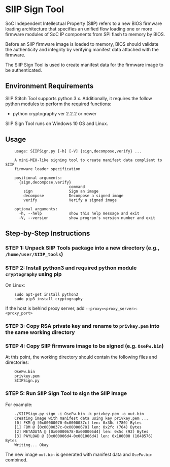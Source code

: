 
# SIIP Sign Tool

SoC Independent Intellectual Property (SIIP) refers to a new BIOS firmware loading architecture that specifies an unified flow loading one or more firmware modules of SoC IP components from SPI flash to memory by BIOS.

Before an SIIP firmware image is loaded to memory, BIOS should validate the authenticity and integrity by verifying manifest data attached with the firmware.

The SIIP Sign Tool is used to create manifest data for the firmware image to be authenticated.


## Environment Requirements

SIIP Stitch Tool supports python 3.x. Additionally, it requires the follow python modules to perform the required functions:

* python cryptography ver 2.2.2 or newer

SIIP Sign Tool runs on Windows 10 OS and Linux.

## Usage

```
	usage: SIIPSign.py [-h] [-V] {sign,decompose,verify} ...

	A mini-MEU-like signing tool to create manifest data compliant to SIIP
	firmware loader specification

	positional arguments:
	  {sign,decompose,verify}
	                        command
	    sign                Sign an image
	    decompose           Decompose a signed image
	    verify              Verify a signed image

	optional arguments:
	  -h, --help            show this help message and exit
	  -V, --version         show program's version number and exit
```

## Step-by-Step Instructions


### STEP 1: Unpack SIIP Tools package into a new directory (e.g., `/home/user/SIIP_tools`)

### STEP 2: Install python3 and required python module `cryptography` using pip

On Linux:

```
    sudo apt-get install python3
    sudo pip3 install cryptography
```

If the host is behind proxy server, add `--proxy=<proxy_server>:<proxy_port>`


### STEP 3: Copy RSA private key and rename to `privkey.pem` into the same working directory

### STEP 4: Copy SIIP firmware image to be signed (e.g. `OseFw.bin`)

At this point, the working directory should contain the following files and directories:

```
	OseFw.bin
	privkey.pem
	SIIPSign.py
```


### STEP 5: Run SIIP Sign Tool to sign the SIIP image

For example:

```
	./SIIPSign.py sign -i OseFw.bin -k privkey.pem -o out.bin
	Creating image with manifest data using key privkey.pem ...
	[0] FKM @ [0x00000070-0x0000037c] len: 0x30c (780) Bytes
	[1] FBM @ [0x0000037c-0x00000678] len: 0x2fc (764) Bytes
	[2] METADATA @ [0x00000678-0x000006d4] len: 0x5c (92) Bytes
	[3] PAYLOAD @ [0x000006d4-0x001006d4] len: 0x100000 (1048576) Bytes
	Writing... Okay

```

The new image `out.bin` is generated with manifest data and `OseFw.bin` combined. 
